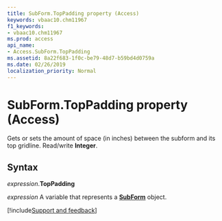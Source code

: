 ```yaml
---
title: SubForm.TopPadding property (Access)
keywords: vbaac10.chm11967
f1_keywords:
- vbaac10.chm11967
ms.prod: access
api_name:
- Access.SubForm.TopPadding
ms.assetid: 8a22f683-1f0c-be79-48d7-b59bd4d0759a
ms.date: 02/26/2019
localization_priority: Normal
---
```



# SubForm.TopPadding property (Access)

Gets or sets the amount of space (in inches) between the subform and its top gridline. Read/write **Integer**.


## Syntax

_expression_.**TopPadding**

_expression_ A variable that represents a **[SubForm](Access.SubForm.md)** object.




[!include[Support and feedback](~/includes/feedback-boilerplate.md)]